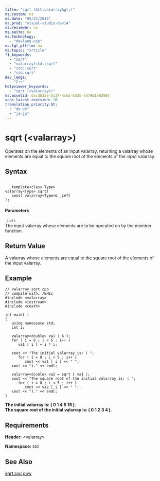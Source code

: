 ```yaml
---
title: "sqrt (&lt;valarray&gt;)"
ms.custom: na
ms.date: "09/22/2016"
ms.prod: "visual-studio-dev14"
ms.reviewer: na
ms.suite: na
ms.technology: 
  - "devlang-cpp"
ms.tgt_pltfrm: na
ms.topic: "article"
f1_keywords: 
  - "sqrt"
  - "valarray/std::sqrt"
  - "std::sqrt"
  - "std.sqrt"
dev_langs: 
  - "C++"
helpviewer_keywords: 
  - "sqrt (<valarray>)"
ms.assetid: dacd615e-5137-4c92-8d35-4479d1e92904
caps.latest.revision: 16
translation.priority.ht: 
  - "de-de"
  - "ja-jp"
---
```

# sqrt (&lt;valarray&gt;)
Operates on the elements of an input valarray, returning a valarray whose elements are equal to the square root of the elements of the input valarray.  
  
## Syntax  
  
```  
  
   template<class Type>  
valarray<Type> sqrt(  
   const valarray<Type>& _Left  
);  
```  
  
#### Parameters  
 `_Left`  
 The input valarray whose elements are to be operated on by the member function.  
  
## Return Value  
 A valarray whose elements are equal to the square root of the elements of the input valarray.  
  
## Example  
  
```  
// valarray_sqrt.cpp  
// compile with: /EHsc  
#include <valarray>  
#include <iostream>  
#include <cmath>  
  
int main( )  
{  
   using namespace std;  
   int i;  
  
   valarray<double> va1 ( 6 );  
   for ( i = 0 ; i < 5 ; i++ )  
      va1 [ i ] = i * i;  
  
   cout << "The initial valarray is: ( ";  
      for ( i = 0 ; i < 5 ; i++ )  
         cout << va1 [ i ] << " ";  
   cout << ")." << endl;  
  
   valarray<double> va2 = sqrt ( va1 );  
   cout << "The square root of the initial valarray is: ( ";  
      for ( i = 0 ; i < 5 ; i++ )  
         cout << va2 [ i ] << " ";  
   cout << ")." << endl;  
}  
```  
  
 **The initial valarray is: ( 0 1 4 9 16 ).**  
**The square root of the initial valarray is: ( 0 1 2 3 4 ).**   
## Requirements  
 **Header:** \<valarray>  
  
 **Namespace:** std  
  
## See Also  
 [sqrt and pow](../vs140/sqrt-and-pow.md)